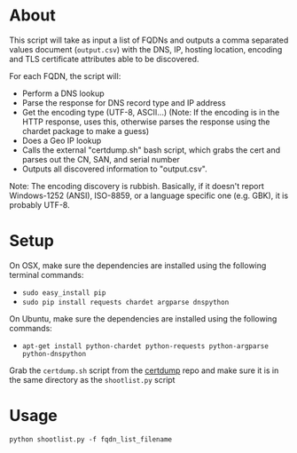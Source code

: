 # About
This script will take as input a list of FQDNs and outputs a comma separated values document (`output.csv`) with the DNS, IP, hosting location, encoding and TLS certificate attributes able to be discovered.

For each FQDN, the script will:
* Perform a DNS lookup
* Parse the response for DNS record type and IP address
* Get the encoding type (UTF-8, ASCII...) (Note: If the encoding is in the HTTP response, uses this, otherwise parses the response using the chardet package to make a guess)
* Does a Geo IP lookup
* Calls the external "certdump.sh" bash script, which grabs the cert and parses out the CN, SAN, and serial number
* Outputs all discovered information to "output.csv".

Note: The encoding discovery is rubbish. Basically, if it doesn't report Windows-1252 (ANSI), ISO-8859, or a language specific one (e.g. GBK), it is probably UTF-8.

# Setup

On OSX, make sure the dependencies are installed using the following terminal commands:
* `sudo easy_install pip`
* `sudo pip install requests chardet argparse dnspython`

On Ubuntu, make sure the dependencies are installed using the following commands:
* `apt-get install python-chardet python-requests python-argparse python-dnspython`

Grab the `certdump.sh` script from the [certdump](https://github.com/notscottish/certdump) repo and make sure it is in the same directory as the `shootlist.py` script

# Usage
`python shootlist.py -f fqdn_list_filename`
